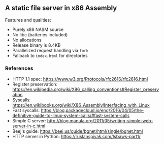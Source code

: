 ## A static file server in x86 Assembly

Features and qualities:

* Purely x86 NASM source
* No libc (batteries included)
* No allocations
* Release binary is 8.4KB
* Parallelized request handling via `fork`
* Fallback to `index.html` for directories

### References
* HTTP 1.1 spec: https://www.w3.org/Protocols/rfc2616/rfc2616.html
* Register preservation: https://en.wikipedia.org/wiki/X86_calling_conventions#Register_preservation
* Syscalls: https://en.wikibooks.org/wiki/X86_Assembly/Interfacing_with_Linux
* Fast syscalls: https://blog.packagecloud.io/eng/2016/04/05/the-definitive-guide-to-linux-system-calls/#fast-system-calls
* Simple C server: http://blog.manula.org/2011/05/writing-simple-web-server-in-c.html
* Beej's guide: https://beej.us/guide/bgnet/html/single/bgnet.html
* HTTP server in Python: https://ruslanspivak.com/lsbaws-part1/
